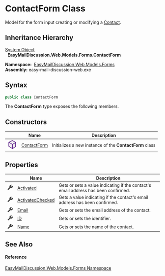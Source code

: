 ContactForm Class
=================
Model for the form input creating or modifying a [Contact][1].


Inheritance Hierarchy
---------------------
[System.Object][2]  
  **EasyMailDiscussion.Web.Models.Forms.ContactForm**  

  **Namespace:**  [EasyMailDiscussion.Web.Models.Forms][3]  
  **Assembly:** easy-mail-discussion-web.exe

Syntax
------

```csharp
public class ContactForm
```

The **ContactForm** type exposes the following members.


Constructors
------------

|                  | Name             | Description                                             |
| ---------------- | ---------------- | ------------------------------------------------------- |
| ![Public method] | [ContactForm][4] | Initializes a new instance of the **ContactForm** class |


Properties
----------

|                    | Name                  | Description                                                                        |
| ------------------ | --------------------- | ---------------------------------------------------------------------------------- |
| ![Public property] | [Activated][5]        | Gets or sets a value indicating if the contact's email address has been confirmed. |
| ![Public property] | [ActivatedChecked][6] | Gets a value indicating if the contact's email address has been confirmed.         |
| ![Public property] | [Email][7]            | Gets or sets the email address of the contact.                                     |
| ![Public property] | [ID][8]               | Gets or sets the identifier.                                                       |
| ![Public property] | [Name][9]             | Gets or sets the name of the contact.                                              |


See Also
--------

#### Reference
[EasyMailDiscussion.Web.Models.Forms Namespace][3]  

[1]: ../../EasyMailDiscussion.Common.Database/Contact/README.md
[2]: https://docs.microsoft.com/dotnet/api/system.object
[3]: ../README.md
[4]: _ctor.md
[5]: Activated.md
[6]: ActivatedChecked.md
[7]: Email.md
[8]: ID.md
[9]: Name.md
[Public method]: ../../icons/pubmethod.svg "Public method"
[Public property]: ../../icons/pubproperty.svg "Public property"